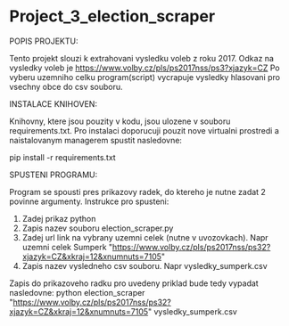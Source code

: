 # Project_3_election_scraper

POPIS PROJEKTU:

Tento projekt slouzi k extrahovani vysledku voleb z roku 2017. Odkaz na vysledky voleb je https://www.volby.cz/pls/ps2017nss/ps3?xjazyk=CZ
Po vyberu uzemniho celku program(script) vycrapuje vysledky hlasovani pro vsechny obce do csv souboru.

INSTALACE KNIHOVEN:

Knihovny, ktere jsou pouzity v kodu, jsou ulozene v souboru requirements.txt. 
Pro instalaci doporucuji pouzit nove virtualni prostredi a naistalovanym managerem spustit nasledovne:

pip install -r requirements.txt

SPUSTENI PROGRAMU:

Program se spousti pres prikazovy radek, do ktereho je nutne zadat 2 povinne argumenty.
Instrukce pro spusteni:
1. Zadej prikaz python
2. Zapis nazev souboru election_scraper.py
3. Zadej url link na vybrany uzemni celek (nutne v uvozovkach). Napr uzemni celek Sumperk "https://www.volby.cz/pls/ps2017nss/ps32?xjazyk=CZ&xkraj=12&xnumnuts=7105"
4. Zapis nazev vysledneho csv souboru. Napr vysledky_sumperk.csv

Zapis do prikazoveho radku pro uvedeny priklad bude tedy vypadat nasledovne:
python election_scraper "https://www.volby.cz/pls/ps2017nss/ps32?xjazyk=CZ&xkraj=12&xnumnuts=7105" vysledky_sumperk.csv






